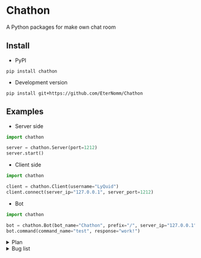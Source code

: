 # Chathon
A Python packages for make own chat room

## Install
- PyPI
```
pip install chathon
```
- Development version
```
pip install git+https://github.com/EterNomm/Chathon
```

## Examples

- Server side
```py
import chathon

server = chathon.Server(port=1212)
server.start()
```
- Client side
```py
import chathon

client = chathon.Client(username="LyQuid")
client.connect(server_ip="127.0.0.1", server_port=1212)
```
- Bot
```py
import chathon

bot = chathon.Bot(bot_name="Chathon", prefix="/", server_ip="127.0.0.1", server_port=1212)
bot.command(command_name="test", response="work!")
```

<details>
    <summary>Plan</summary>
    <br>
    <li>
        <a>Adding Colors</a>
        <p>This part will be done by <a href="https://github.com/TheGenocides" target="_blank">TheGenocides</a> using colorama</p>
    </li>
    <li>
        <a>Using Decorator</a>
        <p>We will try to create a decorator for the bot command, for example: @bot.command()</p>
    </li>
</details>

<details>
    <summary>Bug list</summary>
    <br>
    <li>
        <a>Spam (Small chances)</a>
        <p>Sometimes bots will spam when responding to users</p>
    </li>
</details>
